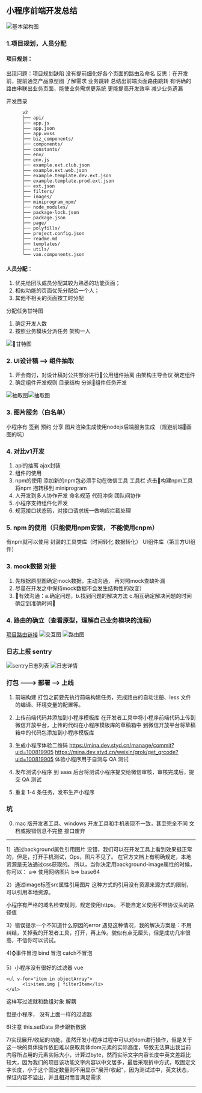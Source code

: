 ## 小程序前端开发总结

![基本架构图](https://static-s.styd.cn/201901280928/mina+.png)

### 1.项目规划，人员分配
#### 项目规划：
出现问题：项目规划缺陷 没有提前细化好各个页面的路由及命名
反思：在开发前，提前通览产品原型图 了解需求 业务跳转 总结出前端页面路由跳转
有明确的路由串联出业务页面，能使业务需求更系统 更能提高开发效率 减少业务遗漏



开发目录
```
      v2
      ├── api/
      ├── app.js
      ├── app.json
      ├── app.wxss
      ├── biz_components/
      ├── components/
      ├── constants/
      ├── env/
      ├── env.js
      ├── example.ext.club.json
      ├── example.ext.web.json
      ├── example.template.dev.ext.json
      ├── example.template.prod.ext.json
      ├── ext.json
      ├── filters/
      ├── images/
      ├── miniprogram_npm/
      ├── node_modules/
      ├── package-lock.json
      ├── package.json
      ├── page/
      ├── polyfills/
      ├── project.config.json
      ├── readme.md
      ├── templates/
      ├── utils/
      └── van.components.json
```

#### 人员分配：

1. 优先给团队成员分配其较为熟悉的功能页面；
1. 相似功能的页面优先分配给一个人；
1. 其他不相关的页面按工时分配

分配任务甘特图
1. 确定开发人数
2. 按照业务模块分派任务 架构一人

![甘特图](https://static-s.styd.cn/201901231411/gante.png)

### 2. UI设计稿 --> 组件抽取
1. 开会商讨，对设计稿对公共部分进行公用组件抽离 由架构主导会议 确定组件
2. 确定组件开发规则 目录结构 分派组件任务开发

![抽取图](https://static-s.styd.cn/201901281044/component.png)![抽取图](https://static-s.styd.cn/201901281045/component.png)

### 3. 图片服务（白名单）
小程序有 签到 预约   分享 图片渲染生成使用nodejs后端服务生成 （规避前端画图的坑）

### 4. 对比v1开发
1. api的抽离 ajax封装
2. 组件的使用
3. npm的使用 添加新的npm包必须手动在微信工具 工具栏 点击构建npm工具 将npm 抱转移到       miniprogram
4. 人开发到多人协作开发 命名规范 代码冲突 团队间协作
5. 小程序支持组件化开发
6. 规范接口状态码，对接口请求统一做响应拦截处理

### 5. npm 的使用（只能使用npm安装， 不能使用cnpm）
有npm就可以使用 封装的工具类库（时间转化 数据转化） UI组件库（第三方UI组件）

### 3. mock数据 对接
1. 先根据原型图确定mock数据，主动沟通， 再对照mock查缺补漏
2. 尽量在开发之中保持mock数据不会发生结构性的改变）
3. 有效沟通：a.确定问题，b.找到问题的解决方法 c.相互确定解决问题的时间 确定到准确时间

### 4. 路由的确立（查看原型，理解自己业务模块的流程）
[项目路由链接](https://www.processon.com/view/link/5c35dd61e4b048f108c941aa)
![交互图](https://static-s.styd.cn/201901281039/action.png)
![路由图](https://static-s.styd.cn/201901280948/ruter.png)

### 日志上报 sentry
![sentry日志列表](https://static-s.styd.cn/201901281041/sentry.png)
![日志详情]( https://static-s.styd.cn/201901281042/sentryDetail.png)

### 打包 ---> 部署 --> 上线

1. 前端构建
打包之前要先执行前端构建任务，完成路由的自动注册、less 文件的编译、环境变量的配置等。

2. 上传前端代码并添加到小程序模板库
在开发者工具中将小程序前端代码上传到微信开放平台，上传的代码在小程序模板库的草稿箱中
到微信开放平台将草稿箱中的代码包添加到小程序模版库

3. 生成小程序体验二维码
https://mina.dev.styd.cn/manage/commit?uid=100819905
https://mina.dev.styd.cn/weixin/grok/get_qrcode?uid=100819905
体验小程序用于自测与 QA 测试
4. 发布测试小程序
到 saas 后台将测试小程序提交给微信审核，审核完成后，提交 QA 测试

5. 重复 1-4 条任务，发布生产小程序

### 坑

0) mac 版开发者工具、windows 开发工具和手机表现不一致，甚至完全不同
文档或报错信息不完整
接口废弃

----
1）通过background属性引用图片
没错，我们可以在开发工具上看到效果挺正常的，但是，打开手机测试，Ops，图片不见了。
在官方文档上有明确规定，本地资源是无法通过css获取的。
所以，当你决定用background-image属性的时候，你可以：
a=> 使用网络图片
b=> base64

2）通过image标签src属性引用图片
这种方式的引用没有资源来源方式的限制，可以引用本地资源。

小程序有严格的域名检查规则，规定使用https。 不能自定义使用不带协议头的路径值

3）错误提示一个不知道什么原因的error
遇见这种情况，我的解决方案是：不用纠结，关掉我的开发者工具，打开，再上传。貌似有点无厘头，但是成功几率很高，不信你可以试试。

4)⌚事件冒泡
bind 冒泡 catch不冒泡

5）小程序没有很好的过滤器
vue
```
<ul v-for="item in objectArray">
      <li>item.img | filterItem</li>
</ul>
```
这样写过滤就和数组对象 解耦

但是小程序， 没有上面一样的过滤器

6)注意 this.setData 异步跟新数据

7)实现展开/收起的功能，虽然开发小程序过程中可以对dom进行操作，但是关于这一块的具体操作依旧难以获取具体dom元素的实际高度，导致无法算出我当前内容所占用的元素实际大小，计算过byte，然而实际文字内容长度中英文差距比较大，因为我们的项目该功能文字内容以中文居多，最后采取折中方式，取固定文字长度，小于这个固定数量则不用显示"展开/收起"，因为测试过中，英文状态，保证内容不溢出，并且相对而言满足需求

----
